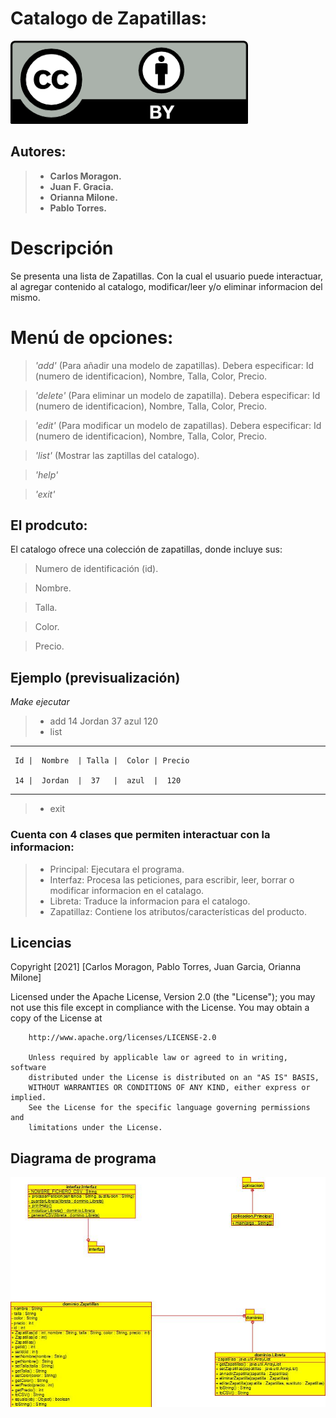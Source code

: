 # Catalogo de Zapatillas:


![Licencia](licencias/by_petit.png)

## Autores:

> - **Carlos Moragon.**
> - **Juan F. Gracia.**
> - **Orianna Milone.**
> - **Pablo Torres.**

# Descripción 
Se presenta una lista de Zapatillas. Con la cual el usuario puede interactuar, al agregar contenido al catalogo, modificar/leer y/o eliminar informacion del mismo. 

# Menú de opciones:
  >*'add'* (Para añadir una modelo de zapatillas).
	Debera especificar: Id (numero de identificacion), Nombre, Talla, Color, Precio.

  >*'delete'* (Para eliminar un modelo de zapatilla).
        Debera especificar: Id (numero de identificacion), Nombre, Talla, Color, Precio.

  >*'edit'* (Para modificar un modelo de zapatillas).
        Debera especificar: Id (numero de identificacion), Nombre, Talla, Color, Precio.

  >*'list'* (Mostrar las zaptillas del catalogo).

  >*'help'*

  >*'exit'*
## El prodcuto: 
El catalogo ofrece una colección de zapatillas, donde incluye sus:
 > Numero de identificación (id).

 > Nombre.

 > Talla.

 > Color.

 > Precio.


## Ejemplo (previsualización)

*Make ejecutar*
> - add 14 Jordan 37 azul 120
> - list

----------------------------------------------
     Id |  Nombre  | Talla |  Color | Precio

     14 |  Jordan  |  37   |  azul  |  120 

----------------------------------------------

> - exit


### Cuenta con 4 clases que permiten interactuar con la informacion:
> - Principal: Ejecutara el programa.
> - Interfaz: Procesa las peticiones, para escribir, leer, borrar o modificar informacion en el catalago.
> - Libreta: Traduce la informacion para el catalogo.
> - Zapatillaz: Contiene los atributos/características del producto.


## Licencias
Copyright [2021] [Carlos Moragon, Pablo Torres, Juan Garcia, Orianna Milone]

Licensed under the Apache License, Version 2.0 (the "License");
you may not use this file except in compliance with the License.
You may obtain a copy of the License at

        http://www.apache.org/licenses/LICENSE-2.0

        Unless required by applicable law or agreed to in writing, software
        distributed under the License is distributed on an "AS IS" BASIS,
        WITHOUT WARRANTIES OR CONDITIONS OF ANY KIND, either express or implied.
        See the License for the specific language governing permissions and
        limitations under the License.


## Diagrama de programa
![Diagrama](Diagrama2.0.jpeg)


